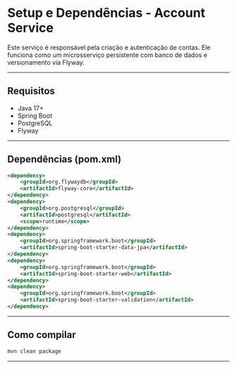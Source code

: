 # Setup e Dependências - Account Service

Este serviço é responsável pela criação e autenticação de contas. Ele funciona como um microsserviço persistente com banco de dados e versionamento via Flyway.

---

## Requisitos

- Java 17+
- Spring Boot
- PostgreSQL
- Flyway

---

## Dependências (pom.xml)

```xml
<dependency>
    <groupId>org.flywaydb</groupId>
    <artifactId>flyway-core</artifactId>
</dependency>
<dependency>
    <groupId>org.postgresql</groupId>
    <artifactId>postgresql</artifactId>
    <scope>runtime</scope>
</dependency>
<dependency>
    <groupId>org.springframework.boot</groupId>
    <artifactId>spring-boot-starter-data-jpa</artifactId>
</dependency>
<dependency>
    <groupId>org.springframework.boot</groupId>
    <artifactId>spring-boot-starter-web</artifactId>
</dependency>
<dependency>
    <groupId>org.springframework.boot</groupId>
    <artifactId>spring-boot-starter-validation</artifactId>
</dependency>
```

---

## Como compilar

```bash
mvn clean package
```

---

